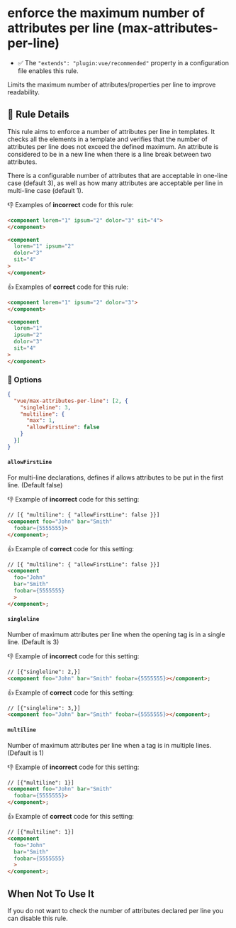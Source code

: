 # enforce the maximum number of attributes per line (max-attributes-per-line)

- :white_check_mark: The `"extends": "plugin:vue/recommended"` property in a configuration file enables this rule.

Limits the maximum number of attributes/properties per line to improve readability.


## :book: Rule Details

This rule aims to enforce a number of attributes per line in templates.
It checks all the elements in a template and verifies that the number of attributes per line does not exceed the defined maximum.
An attribute is considered to be in a new line when there is a line break between two attributes.

There is a configurable number of attributes that are acceptable in one-line case (default 3), as well as how many attributes are acceptable per line in multi-line case (default 1).

:-1: Examples of **incorrect** code for this rule:

```html
<component lorem="1" ipsum="2" dolor="3" sit="4">
</component>

<component
  lorem="1" ipsum="2"
  dolor="3"
  sit="4"
>
</component>
```

:+1: Examples of **correct** code for this rule:

```html
<component lorem="1" ipsum="2" dolor="3">
</component>

<component
  lorem="1"
  ipsum="2"
  dolor="3"
  sit="4"
>
</component>
```

### :wrench:  Options

```json
{
  "vue/max-attributes-per-line": [2, {
    "singleline": 3,
    "multiline": {
      "max": 1,
      "allowFirstLine": false
    }
  }]
}
```

#### `allowFirstLine`
For multi-line declarations, defines if allows attributes to be put in the first line. (Default false)

:-1: Example of **incorrect** code for this setting:
```html
// [{ "multiline": { "allowFirstLine": false }}]
<component foo="John" bar="Smith"
  foobar={5555555}>
</component>;
```

:+1: Example of **correct** code for this setting:
```html
// [{ "multiline": { "allowFirstLine": false }}]
<component
  foo="John"
  bar="Smith"
  foobar={5555555}
  >
</component>;
```


#### `singleline`
Number of maximum attributes per line when the opening tag is in a single line. (Default is 3)

:-1: Example of **incorrect** code for this setting:
```html
// [{"singleline": 2,}]
<component foo="John" bar="Smith" foobar={5555555}></component>;
```

:+1: Example of **correct** code for this setting:
```html
// [{"singleline": 3,}]
<component foo="John" bar="Smith" foobar={5555555}></component>;
```


#### `multiline`
Number of maximum attributes per line when a tag is in multiple lines. (Default is 1)

:-1: Example of **incorrect** code for this setting:
```html
// [{"multiline": 1}]
<component foo="John" bar="Smith"
  foobar={5555555}>
</component>;
```

:+1: Example of **correct** code for this setting:
```html
// [{"multiline": 1}]
<component
  foo="John"
  bar="Smith"
  foobar={5555555}
  >
</component>;
```

## When Not To Use It

If you do not want to check the number of attributes declared per line you can disable this rule.

